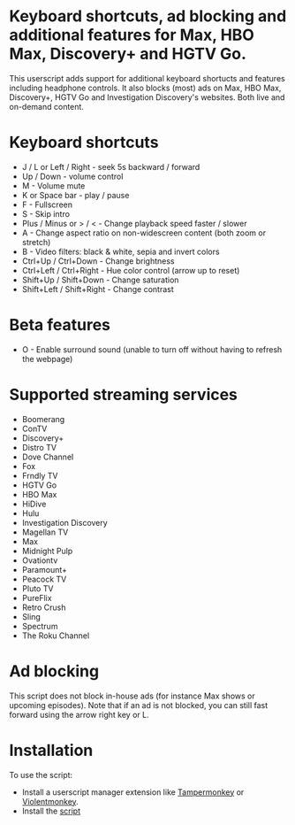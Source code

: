 # Keyboard shortcuts, ad blocking and additional features for Max, HBO Max, Discovery+ and HGTV Go.

This userscript adds support for additional keyboard shortucts and features including headphone controls. It also blocks (most) ads on Max, HBO Max, Discovery+, HGTV Go and Investigation Discovery's websites. Both live and on-demand content.

# Keyboard shortcuts
 - J / L or Left / Right - seek 5s backward / forward
 - Up / Down - volume control
 - M - Volume mute
 - K or Space bar - play / pause
 - F - Fullscreen
 - S - Skip intro
 - Plus / Minus or > / < - Change playback speed faster / slower
 - A - Change aspect ratio on non-widescreen content (both zoom or stretch)
 - B - Video filters: black & white, sepia and invert colors
 - Ctrl+Up / Ctrl+Down - Change brightness
 - Ctrl+Left / Ctrl+Right - Hue color control (arrow up to reset)
 - Shift+Up / Shift+Down - Change saturation
 - Shift+Left / Shift+Right - Change contrast
# Beta features
 - O - Enable surround sound (unable to turn off without having to refresh the webpage)
# Supported streaming services
- Boomerang
- ConTV
- Discovery+
- Distro TV
- Dove Channel
- Fox
- Frndly TV
- HGTV Go
- HBO Max
- HiDive
- Hulu
- Investigation Discovery
- Magellan TV
- Max
- Midnight Pulp
- Ovationtv
- Paramount+
- Peacock TV
- Pluto TV
- PureFlix
- Retro Crush
- Sling
- Spectrum
- The Roku Channel
# Ad blocking
This script does not block in-house ads (for instance Max shows or upcoming episodes).
Note that if an ad is not blocked, you can still fast forward using the arrow right key or L.
# Installation
To use the script:
 - Install a userscript manager extension like [Tampermonkey](https://www.tampermonkey.net/) or [Violentmonkey](https://violentmonkey.github.io/).
 - Install the [script](https://github.com/chj85/HBOMax-and-Discovery-Plus-Keyboard-Shortcuts-and-Features/raw/main/main.user.js)
